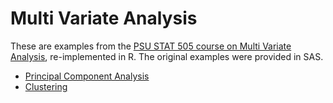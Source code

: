 # Multi Variate Analysis

These are examples from the [PSU STAT 505 course on Multi Variate Analysis](https://newonlinecourses.science.psu.edu/stat505/), re-implemented in R. The original examples were provided in SAS.

* [Principal Component Analysis](L11_PCA/Lesson11_PCA.md)
* [Clustering](L14_Clustering/Lesson14_Clustering.md)

